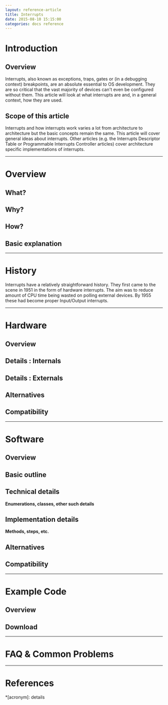 ```yaml
---
layout: reference-article
title: Interrupts
date: 2015-08-10 15:15:00
categories: docs reference
---
```


# Introduction

## Overview 
Interrupts, also known as exceptions, traps, gates or (in a debugging context) breakpoints, are an absolute essential to OS development. They are so critical that the vast majority of devices can't even be configured without them. This article will look at what interrupts are and, in a general context, how they are used.

## Scope of this article
Interrupts and how interrupts work varies a lot from architecture to architecture but the basic concepts remain the same. This article will cover general ideas about interrupts. Other articles (e.g. the Interrupts Descriptor Table or Programmable Interrupts Controller articles) cover architecture specific implementations of interrupts.

---

# Overview

## What?

## Why?

## How?

## Basic explanation

---

# History
Interrupts have a relatively straightforward history. They first came to the scene in 1951 in the form of hardware interrupts. The aim was to reduce amount of CPU time being wasted on polling external devices. By 1955 these had become proper Input/Output interrupts.

---

# Hardware

## Overview

## Details : Internals

## Details : Externals

## Alternatives

## Compatibility

---

# Software

## Overview

## Basic outline

## Technical details
**Enumerations, classes, other such details**

## Implementation details
**Methods, steps, etc.**

## Alternatives

## Compatibility

---

# Example Code

## Overview

## Download

---

# FAQ & Common Problems

---

# References

*[acronym]: details